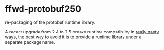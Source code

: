 # ffwd-protobuf250

re-packaging of the protobuf runtime library.

A recent upgrade from 2.4 to 2.5 breaks runtime compatibility in [really nasty ways](https://groups.google.com/forum/#!topic/protobuf/cXbnth6QVnU), the best way to avoid it is to provide a runtime library under a separate package name.
